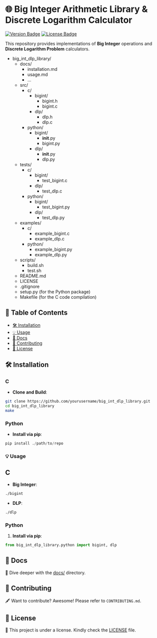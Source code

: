 # 🌐 Big Integer Arithmetic Library & Discrete Logarithm Calculator

[![Version Badge](https://img.shields.io/badge/version-1.0.0-blue)]() [![License Badge](https://img.shields.io/badge/license-MIT-green)]()

This repository provides implementations of **Big Integer** operations and **Discrete Logarithm Problem** calculators.

- big_int_dlp_library/
    - docs/
        - installation.md
        - usage.md
        - ...
    - src/
        - c/
            - bigint/
                - bigint.h
                - bigint.c
            - dlp/
                - dlp.h
                - dlp.c
        - python/
            - bigint/
                - __init__.py
                - bigint.py
            - dlp/
                - __init__.py
                - dlp.py
    - tests/
        - c/
            - bigint/
                - test_bigint.c
            - dlp/
                - test_dlp.c
        - python/
            - bigint/
                - test_bigint.py
            - dlp/
                - test_dlp.py
    - examples/
        - c/
            - example_bigint.c
            - example_dlp.c
        - python/
            - example_bigint.py
            - example_dlp.py
    - scripts/
        - build.sh
        - test.sh
    - README.md
    - LICENSE
    - .gitignore
    - setup.py (for the Python package)
    - Makefile (for the C code compilation)


## 📌 Table of Contents

- [🛠 Installation](#installation)
- [💡 Usage](#usage)
- [📖 Docs](#docs)
- [🤝 Contributing](#contributing)
- [📜 License](#license)

## 🛠 Installation

### C
- **Clone and Build**:

```bash
git clone https://github.com/yourusername/big_int_dlp_library.git
cd big_int_dlp_library
make
```
### Python
- **Install via pip**:
```python
pip install ./path/to/repo
```
### 💡 Usage
## C
- **Big Integer**:
```bash
./bigint
```
- **DLP**:
```bash
./dlp
```

### Python
1. **Install via pip**:
```python
from big_int_dlp_library.python import bigint, dlp
```

## 📖 Docs
📁 Dive deeper with the [docs/](docs/) directory.

## 🤝 Contributing
🖋 Want to contribute? Awesome! Please refer to `CONTRIBUTING.md`.

## 📜 License
🔐 This project is under a license. Kindly check the [LICENSE](LICENSE) file.

